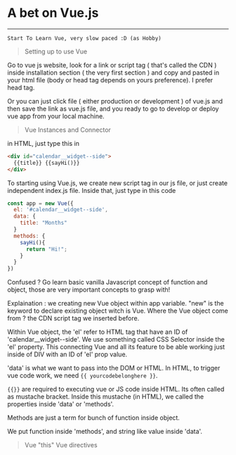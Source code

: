 # A bet on Vue.js
---
```
Start To Learn Vue, very slow paced :D (as Hobby) 
```
> Setting up to use Vue

Go to vue js website, look for a link or script tag ( that's called the CDN ) inside installation section ( the very first section ) and copy and pasted in your html file (body or head tag depends on yours preference). I prefer head tag.

Or you can just click file ( either production or development ) of vue.js and then save the link as vue.js file, and you ready to go to develop or deploy vue app from your local machine. 

> Vue Instances and Connector

in HTML, just type this in 

```html
<div id="calendar__widget--side">
  {{title}} {{sayHi()}}
</div>
```

To starting using Vue.js, we create new script tag in our js file, or just create independent index.js file. Inside that, just type in this code

```js
const app = new Vue({
  el: '#calendar__widget--side',
  data: {
    title: "Months"
  }
  methods: {
    sayHi(){
      return "Hi!";
    }
  }
})
```
Confused ? Go learn basic vanilla Javascript concept of function and object, those are very important concepts to grasp with!

Explaination : 
we creating new Vue object within app variable. "new" is the keyword to declare existing object witch is Vue. Where the Vue object come from ? the CDN script tag we inserted before. 

Within Vue object, the 'el' refer to HTML tag that have an ID of 'calendar__widget--side'. We use something called CSS Selector inside the 'el' property. This connecting Vue and all its feature to be able working just inside of DIV with an ID of 'el' prop value.

'data' is what we want to pass into the DOM or HTML. In HTML, to trigger vue code work, we need ```{{ yourcodebelonghere }}```.

```{{}}``` are required to executing vue or JS code inside HTML. Its often called as mustache bracket. Inside this mustache (in HTML), we called the properties inside 'data' or 'methods'. 

Methods are just a term for bunch of function inside object. 

We put function inside 'methods', and string like value inside 'data'.


> Vue "this"
> Vue directives



